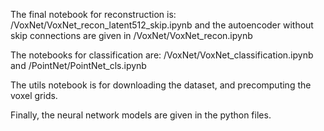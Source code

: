 The final notebook for reconstruction is: /VoxNet/VoxNet\_recon\_latent512\_skip.ipynb and the autoencoder without skip connections are given in /VoxNet/VoxNet\_recon.ipynb  

The notebooks for classification are: /VoxNet/VoxNet\_classification.ipynb and /PointNet/PointNet\_cls.ipynb

The utils notebook is for downloading the dataset, and precomputing the voxel grids.

Finally, the neural network models are given in the python files.

